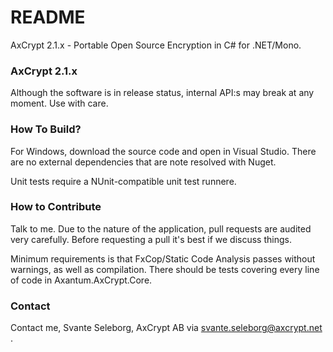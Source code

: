 # README #

AxCrypt 2.1.x - Portable Open Source Encryption in C# for .NET/Mono.

### AxCrypt 2.1.x ###

Although the software is in release status, internal API:s may break at any moment. Use with care.

### How To Build? ###

For Windows, download the source code and open in Visual Studio. There
are no external dependencies that are note resolved with Nuget.

Unit tests require a NUnit-compatible unit test runnere.

### How to Contribute ###

Talk to me. Due to the nature of the application, pull requests are audited very carefully.
Before requesting a pull it's best if we discuss things.

Minimum requirements is that FxCop/Static Code Analysis passes without warnings, as well as
compilation. There should be tests covering every line of code in Axantum.AxCrypt.Core.

### Contact ###

Contact me, Svante Seleborg, AxCrypt AB via svante.seleborg@axcrypt.net .